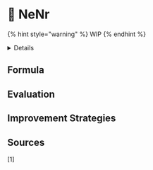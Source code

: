 # 🌿 NeNr

{% hint style="warning" %}
WIP
{% endhint %}

<details>

<summary>Details</summary>

Unit: **NA / %**

Minimum: **0.0**

Maximum: **1.0**

Ideal: **1.0**

Industry Measure: Netherlands ([DDA 2020](https://www.dutchdatacenters.nl/en/positions/energy-sustainability/)) **80%**

****

</details>

## Formula

## Evaluation

## Improvement Strategies

## Sources

\[1]&#x20;
